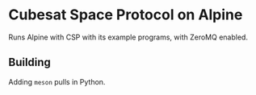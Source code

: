 # Cubesat Space Protocol on Alpine

Runs Alpine with CSP with its example programs, with ZeroMQ enabled.

## Building

Adding `meson` pulls in Python.
